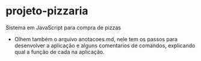 # projeto-pizzaria
 Sistema em JavaScript para compra de  pizzas
 
 - Olhem também o arquivo anotacoes.md, nele tem os passos para desenvolver a aplicação e alguns comentarios de comandos, explicando qual a função de cada na aplicação.
